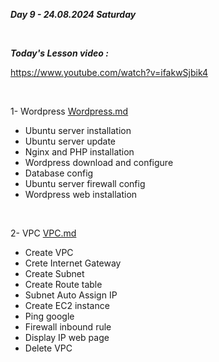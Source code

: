 _**Day 9 - 24.08.2024 Saturday**_

<br>

_**Today's Lesson video :**_

https://www.youtube.com/watch?v=ifakwSjbik4

<br>

1- Wordpress [Wordpress.md](Wordpress.md)
- Ubuntu server installation
- Ubuntu server update
- Nginx and PHP installation
- Wordpress download and configure
- Database config
- Ubuntu server firewall config
- Wordpress web installation

<br>

2- VPC [VPC.md](VPC.md)
- Create VPC
- Crete Internet Gateway
- Create Subnet
- Create Route table
- Subnet Auto Assign IP
- Create EC2 instance
- Ping google
- Firewall inbound rule
- Display IP web page
- Delete VPC
